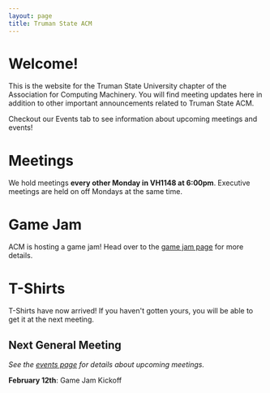 ```yaml
---
layout: page
title: Truman State ACM
---
```


# Welcome!

This is the website for the Truman State University chapter of the Association for Computing Machinery. You will find meeting updates here in addition to other important announcements related to Truman State ACM. 

Checkout our Events tab to see information about upcoming meetings and events!

# Meetings

We hold meetings **every other Monday in VH1148 at 6:00pm**. Executive meetings are held on off Mondays at the same time. 

# Game Jam

ACM is hosting a game jam! Head over to the [game jam page][GJ] for more details. 

# T-Shirts

T-Shirts have now arrived! If you haven't gotten yours, you will be able to get it at the next meeting.

## Next General Meeting
*See the [events page][EV] for details about upcoming meetings.*

**February 12th**: Game Jam Kickoff





[EV]: {{site.baseurl}}/events/
[HT]: {{site.baseurl}}/hacktruman/
[GJ]: {{site.baseurl}}/gamejam/
[OF]: {{site.baseurl}}/order/
